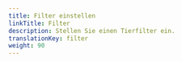```yaml
---
title: Filter einstellen
linkTitle: Filter
description: Stellen Sie einen Tierfilter ein.
translationKey: filter
weight: 90
---
```

